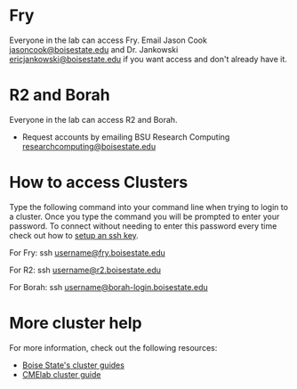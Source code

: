 # Fry #
Everyone in the lab can access Fry. Email Jason Cook <jasoncook@boisestate.edu> and Dr. Jankowski <ericjankowski@boisestate.edu> if you want access and don't already have it.

# R2 and Borah
Everyone in the lab can access R2 and Borah.

* Request accounts by emailing BSU Research Computing <researchcomputing@boisestate.edu>

# How to access Clusters #
Type the following command into your command line when trying to login to a cluster. Once you type the command you will be prompted to enter your password. To connect without needing to enter this password every time check out how to [setup an ssh key](Setting_Up_an_SSH_key.md).

For Fry:
ssh username@fry.boisestate.edu

For R2:
ssh username@r2.boisestate.edu

For Borah:
ssh username@borah-login.boisestate.edu

# More cluster help
For more information, check out the following resources:
* [Boise State's cluster guides](https://www.boisestate.edu/rcs/cluster-guides/)
* [CMElab cluster guide](Running_jobs_on_our_clusters.md)
